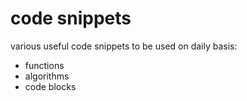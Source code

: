 # code snippets
various useful code snippets to be used on daily basis:
 - functions
 - algorithms
 - code blocks
